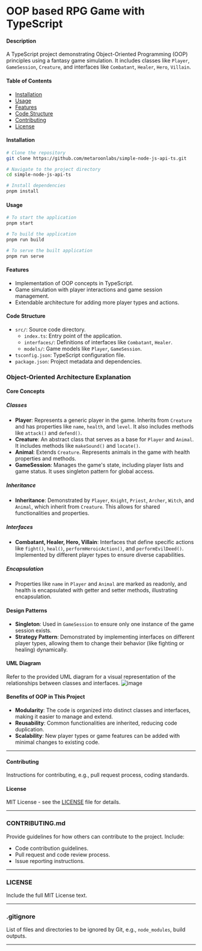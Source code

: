 # OOP based RPG Game with TypeScript

#### Description

A TypeScript project demonstrating Object-Oriented Programming (OOP) principles using a fantasy game simulation. It
includes classes like `Player`, `GameSession`, `Creature`, and interfaces like `Combatant`, `Healer`, `Hero`, `Villain`.

#### Table of Contents

- [Installation](#installation)
- [Usage](#usage)
- [Features](#features)
- [Code Structure](#code-structure)
- [Contributing](#contributing)
- [License](#license)

#### Installation

```bash
# Clone the repository
git clone https://github.com/metaroonlabs/simple-node-js-api-ts.git

# Navigate to the project directory
cd simple-node-js-api-ts

# Install dependencies
pnpm install
```

#### Usage

```bash
# To start the application
pnpm start

# To build the application
pnpm run build

# To serve the built application
pnpm run serve
```

#### Features

- Implementation of OOP concepts in TypeScript.
- Game simulation with player interactions and game session management.
- Extendable architecture for adding more player types and actions.

#### Code Structure

- `src/`: Source code directory.
  - `index.ts`: Entry point of the application.
  - `interfaces/`: Definitions of interfaces like `Combatant`, `Healer`.
  - `models/`: Game models like `Player`, `GameSession`.
- `tsconfig.json`: TypeScript configuration file.
- `package.json`: Project metadata and dependencies.

### Object-Oriented Architecture Explanation

#### Core Concepts

##### Classes

- **Player**: Represents a generic player in the game. Inherits from `Creature` and has properties
  like `name`, `health`, and `level`. It also includes methods like `attack()` and `defend()`.
- **Creature**: An abstract class that serves as a base for `Player` and `Animal`. It includes methods
  like `makeSound()` and `locate()`.
- **Animal**: Extends `Creature`. Represents animals in the game with health properties and methods.
- **GameSession**: Manages the game's state, including player lists and game status. It uses singleton pattern for
  global access.

##### Inheritance

- **Inheritance**: Demonstrated by `Player`, `Knight`, `Priest`, `Archer`, `Witch`, and `Animal`, which inherit
  from `Creature`. This allows for shared functionalities and properties.

##### Interfaces

- **Combatant, Healer, Hero, Villain**: Interfaces that define specific actions
  like `fight()`, `heal()`, `performHeroicAction()`, and `performEvilDeed()`. Implemented by different player types to
  ensure diverse capabilities.

##### Encapsulation

- Properties like `name` in `Player` and `Animal` are marked as readonly, and health is encapsulated with getter and
  setter methods, illustrating encapsulation.

#### Design Patterns

- **Singleton**: Used in `GameSession` to ensure only one instance of the game session exists.
- **Strategy Pattern**: Demonstrated by implementing interfaces on different player types, allowing them to change their
  behavior (like fighting or healing) dynamically.

#### UML Diagram

Refer to the provided UML diagram for a visual representation of the relationships between classes and interfaces.
![image](https://github.com/nawodyaishan/oop-rpg/assets/50957846/fd05b836-9441-4f23-b5c7-e8bd4e808a72)


#### Benefits of OOP in This Project

- **Modularity**: The code is organized into distinct classes and interfaces, making it easier to manage and extend.
- **Reusability**: Common functionalities are inherited, reducing code duplication.
- **Scalability**: New player types or game features can be added with minimal changes to existing code.

---

#### Contributing

Instructions for contributing, e.g., pull request process, coding standards.

#### License

MIT License - see the [LICENSE](LICENSE) file for details.

---

### CONTRIBUTING.md

Provide guidelines for how others can contribute to the project. Include:

- Code contribution guidelines.
- Pull request and code review process.
- Issue reporting instructions.

---

### LICENSE

Include the full MIT License text.

---

### .gitignore

List of files and directories to be ignored by Git, e.g., `node_modules`, build outputs.

---
